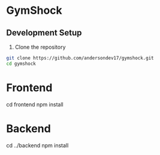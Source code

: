 # GymShock

## Development Setup

1. Clone the repository
```bash
git clone https://github.com/andersondev17/gymshock.git
cd gymshock

```
# Frontend
cd frontend
npm install

# Backend
cd ../backend
npm install
